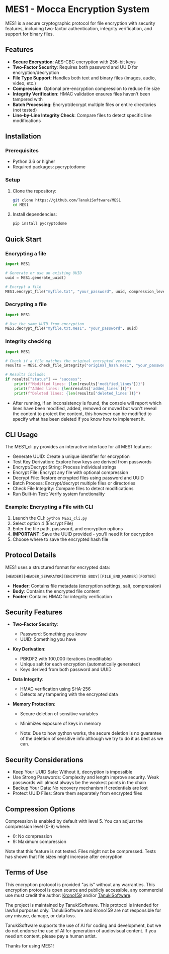 # MES1 - Mocca Encryption System

MES1 is a secure cryptographic protocol for file encryption with security features, including two-factor authentication, integrity verification, and support for binary files.

## Features

- **Secure Encryption**: AES-CBC encryption with 256-bit keys
- **Two-Factor Security**: Requires both password and UUID for encryption/decryption
- **File Type Support**: Handles both text and binary files (images, audio, video, etc.)
- **Compression**: Optional pre-encryption compression to reduce file size
- **Integrity Verification**: HMAC validation ensures files haven't been tampered with
- **Batch Processing**: Encrypt/decrypt multiple files or entire directories (not tested)
- **Line-by-Line Integrity Check**: Compare files to detect specific line modifications

## Installation

### Prerequisites
- Python 3.6 or higher
- Required packages: pycryptodome

### Setup
1. Clone the repository:
    ```bash
    git clone https://github.com/TanukiSoftware/MES1
    cd MES1
    ```
2. Install dependencies:
    ```bash
    pip install pycryptodome
    ```

## Quick Start

### Encrypting a file
```python
import MES1

# Generate or use an existing UUID
uuid = MES1.generate_uuid()

# Encrypt a file
MES1.encrypt_file("myfile.txt", "your_password", uuid, compression_level=5)
```

### Decrypting a file
```python
import MES1

# Use the same UUID from encryption
MES1.decrypt_file("myfile.txt.mes1", "your_password", uuid)
```

### Integrity checking
```python
import MES1

# Check if a file matches the original encrypted version
results = MES1.check_file_integrity("original_hash.mes1", "your_password", "your-uuid", "file_to_check.txt")

# Results include:
if results["status"] == "success":
    print(f"Modified lines: {len(results['modified_lines'])}")
    print(f"Added lines: {len(results['added_lines'])}")
    print(f"Deleted lines: {len(results['deleted_lines'])}")
```
 - After running, if an inconsistency is found, the console will report which lines have been modified, added, removed or moved but won't reveal the content to protect the content, this however can be modified to specify what has been deleted if you know how to implement it. 

## CLI Usage

The MES1_cli.py provides an interactive interface for all MES1 features:

- Generate UUID: Create a unique identifier for encryption
- Test Key Derivation: Explore how keys are derived from passwords
- Encrypt/Decrypt String: Process individual strings
- Encrypt File: Encrypt any file with optional compression
- Decrypt File: Restore encrypted files using password and UUID
- Batch Process: Encrypt/decrypt multiple files or directories
- Check File Integrity: Compare files to detect modifications
- Run Built-in Test: Verify system functionality

### Example: Encrypting a File with CLI
1. Launch the CLI: `python MES1_cli.py`
2. Select option 4 (Encrypt File)
3. Enter the file path, password, and encryption options
4. **IMPORTANT**: Save the UUID provided - you'll need it for decryption
5. Choose where to save the encrypted hash file

## Protocol Details

MES1 uses a structured format for encrypted data:
```
[HEADER][HEADER_SEPARATOR][ENCRYPTED BODY][FILE_END_MARKER][FOOTER]
```

- **Header**: Contains file metadata (encryption settings, salt, compression)
- **Body**: Contains the encrypted file content
- **Footer**: Contains HMAC for integrity verification

## Security Features

- **Two-Factor Security**:
  - Password: Something you know
  - UUID: Something you have
  
- **Key Derivation**:
  - PBKDF2 with 100,000 iterations (modifiable)
  - Unique salt for each encryption (automatically generated)
  - Keys derived from both password and UUID
  
- **Data Integrity**:
  - HMAC verification using SHA-256
  - Detects any tampering with the encrypted data
  
- **Memory Protection**:
  - Secure deletion of sensitive variables 
  - Minimizes exposure of keys in memory
  
  - Note: Due to how python works, the secure deletion is no guarantee of the deletion of sensitive info although we try to do it as best as we can. 

## Security Considerations
- Keep Your UUID Safe: Without it, decryption is impossible
- Use Strong Passwords: Complexity and length improve security. Weak passwords will almost always be the weakest points in the chain
- Backup Your Data: No recovery mechanism if credentials are lost
- Protect UUID Files: Store them separately from encrypted files

## Compression Options

Compression is enabled by default with level 5. You can adjust the compression level (0-9) where:
- 0: No compression
- 9: Maximum compression

Note that this feature is not tested. Files might not be compressed. Tests has shown that file sizes might increase after encryption


## Terms of Use

This encryption protocol is provided "as is" without any warranties. This encryption protocol is open source and publicly accessible, any commercial use must credit the author: [Krono159](https://github.com/Krono159) and/or [TanukiSoftware](https://github.com/TanukiSoftware/).

The project is maintained by TanukiSoftware. This protocol is intended for lawful purposes only. TanukiSoftware and Krono159 are not responsible for any misuse, damage, or data loss.

TanukiSoftware supports the use of AI for coding and development, but we do not endorse the use of AI for generation of audiovisual content. If you need art content, please pay a human artist.

Thanks for using MES1!
